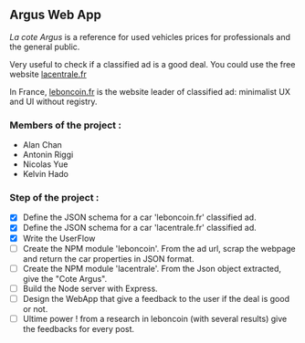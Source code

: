 ## Argus Web App

*La cote Argus* is a reference for used vehicles prices for professionals and the general public.

Very useful to check if a classified ad is a good deal. You could use the free website [lacentrale.fr](http://www.lacentrale.fr/lacote_origine.php)

In France, [leboncoin.fr](http://www.leboncoin.fr/) is the website leader of classified ad: minimalist UX and UI without registry.

### Members of the project :
- Alan Chan
- Antonin Riggi
- Nicolas Yue
- Kelvin Hado

### Step of the project :

- [X] Define the JSON schema for a car 'leboncoin.fr' classified ad.
- [X] Define the JSON schema for a car 'lacentrale.fr' classified ad.
- [X] Write the UserFlow
- [ ] Create the NPM module 'leboncoin'.
    From the ad url, scrap the webpage and return the car properties in JSON format.
- [ ] Create the NPM module 'lacentrale'.
    From the Json object extracted, give the "Cote Argus".
- [ ] Build the Node server with Express.
- [ ] Design the WebApp that give a feedback to the user if the deal is good or not.
- [ ] Ultime power ! from a research in leboncoin (with several results) give the feedbacks for every post.
